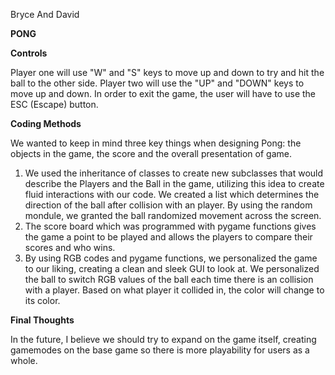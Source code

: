 Bryce And David

**PONG**

**Controls**

Player one will use "W" and "S" keys to move up and down to try and hit the ball to the other side. Player two will use the "UP" and "DOWN" keys
to move up and down. In order to exit the game, the user will have to use the ESC (Escape) button. 

**Coding Methods**

We wanted to keep in mind three key things when designing Pong: the objects in the game, the score and the overall presentation of game. 
  1. We used the inheritance of classes to create new subclasses that would describe the Players and the Ball in the game, utilizing this idea to create fluid interactions with our code. We created a list which determines the direction of the ball after collision with an player. By using the random mondule, we granted the ball randomized movement across the screen.
  3.  The score board which was programmed with pygame functions gives the game a point to be played and allows the players to compare their scores and who wins.
  4.  By using RGB codes and pygame functions, we personalized the game to our liking, creating a clean and sleek GUI to look at. We personalized the ball to switch RGB values of the ball each time there is an collision with a player. Based on what player it collided in, the color will change to its color.

 **Final Thoughts**

 In the future, I believe we should try to expand on the game itself, creating gamemodes on the base game so there is more playability for users as a whole. 
